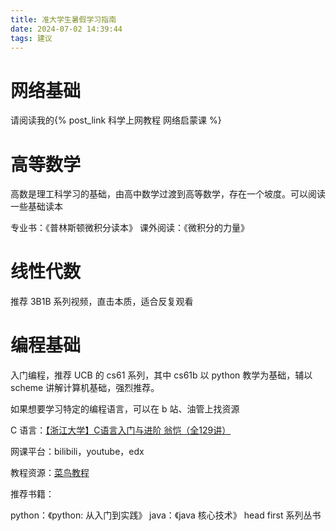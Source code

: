 ```yaml
---
title: 准大学生暑假学习指南
date: 2024-07-02 14:39:44
tags: 建议
---
```


# 网络基础

请阅读我的{% post_link 科学上网教程 网络启蒙课 %}

# 高等数学

高数是理工科学习的基础，由高中数学过渡到高等数学，存在一个坡度。可以阅读一些基础读本

专业书：《普林斯顿微积分读本》
课外阅读：《微积分的力量》

# 线性代数

推荐 3B1B 系列视频，直击本质，适合反复观看

# 编程基础

入门编程，推荐 UCB 的 cs61 系列，其中 cs61b 以 python 教学为基础，辅以 scheme 讲解计算机基础，强烈推荐。

如果想要学习特定的编程语言，可以在 b 站、油管上找资源

C 语言：[【浙江大学】C语言入门与进阶 翁恺（全129讲）](https://www.bilibili.com/video/BV1XZ4y1S7e1/?spm_id_from=333.337.search-card.all.click&vd_source=7e188dd46e4a44905711b9322c76a1a5)

网课平台：bilibili，youtube，edx

教程资源：[菜鸟教程](https://www.runoob.com/)

推荐书籍：

python：《python: 从入门到实践》
java：《java 核心技术》
head first 系列丛书
